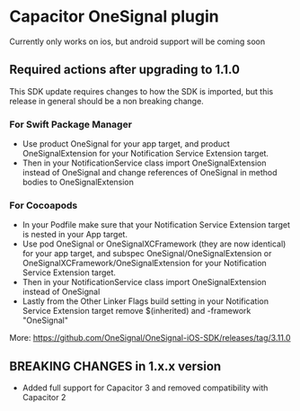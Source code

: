 # Capacitor OneSignal plugin

Currently only works on ios, but android support will be coming soon

## Required actions after upgrading to 1.1.0

This SDK update requires changes to how the SDK is imported, but this release in general should be a non breaking change.

### For Swift Package Manager

- Use product OneSignal for your app target, and product OneSignalExtension for your Notification Service Extension target.
- Then in your NotificationService class import OneSignalExtension instead of OneSignal and change references of OneSignal in method bodies to OneSignalExtension

### For Cocoapods

- In your Podfile make sure that your Notification Service Extension target is nested in your App target.
- Use pod OneSignal or OneSignalXCFramework (they are now identical) for your app target, and subspec OneSignal/OneSignalExtension or OneSignalXCFramework/OneSignalExtension for your Notification Service Extension target.
- Then in your NotificationService class import OneSignalExtension instead of OneSignal
- Lastly from the Other Linker Flags build setting in your Notification Service Extension target remove $(inherited) and -framework "OneSignal"

More: https://github.com/OneSignal/OneSignal-iOS-SDK/releases/tag/3.11.0

## BREAKING CHANGES in 1.x.x version

- Added full support for Capacitor 3 and removed compatibility with Capacitor 2
